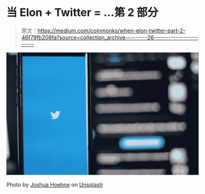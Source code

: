 # 当 Elon + Twitter = …第 2 部分

> 原文：<https://medium.com/coinmonks/when-elon-twitter-part-2-46f79fb208fa?source=collection_archive---------26----------------------->

![](img/7f17708320c31fbe3c55877d409ef0bf.png)

Photo by [Joshua Hoehne](https://unsplash.com/@mrthetrain?utm_source=medium&utm_medium=referral) on [Unsplash](https://unsplash.com?utm_source=medium&utm_medium=referral)